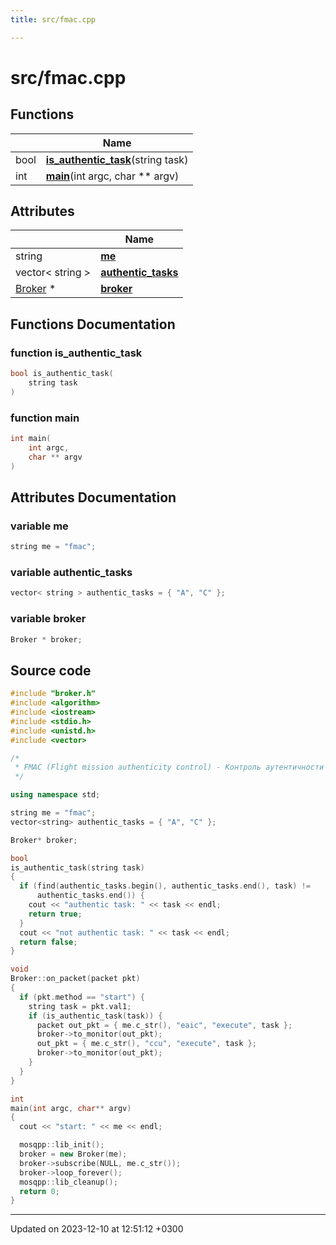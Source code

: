 ```yaml
---
title: src/fmac.cpp

---
```


# src/fmac.cpp



## Functions

|                | Name           |
| -------------- | -------------- |
| bool | **[is_authentic_task](Files/fmac_8cpp.md#function-is-authentic-task)**(string task) |
| int | **[main](Files/fmac_8cpp.md#function-main)**(int argc, char ** argv) |

## Attributes

|                | Name           |
| -------------- | -------------- |
| string | **[me](Files/fmac_8cpp.md#variable-me)**  |
| vector< string > | **[authentic_tasks](Files/fmac_8cpp.md#variable-authentic-tasks)**  |
| [Broker](Classes/classBroker.md) * | **[broker](Files/fmac_8cpp.md#variable-broker)**  |


## Functions Documentation

### function is_authentic_task

```cpp
bool is_authentic_task(
    string task
)
```


### function main

```cpp
int main(
    int argc,
    char ** argv
)
```



## Attributes Documentation

### variable me

```cpp
string me = "fmac";
```


### variable authentic_tasks

```cpp
vector< string > authentic_tasks = { "A", "C" };
```


### variable broker

```cpp
Broker * broker;
```



## Source code

```cpp
#include "broker.h"
#include <algorithm>
#include <iostream>
#include <stdio.h>
#include <unistd.h>
#include <vector>

/*
 * FMAC (Flight mission authenticity control) - Контроль аутентичности полётного задания
 */

using namespace std;

string me = "fmac";
vector<string> authentic_tasks = { "A", "C" };

Broker* broker;

bool
is_authentic_task(string task)
{
  if (find(authentic_tasks.begin(), authentic_tasks.end(), task) !=
      authentic_tasks.end()) {
    cout << "authentic task: " << task << endl;
    return true;
  }
  cout << "not authentic task: " << task << endl;
  return false;
}

void
Broker::on_packet(packet pkt)
{
  if (pkt.method == "start") {
    string task = pkt.val1;
    if (is_authentic_task(task)) {
      packet out_pkt = { me.c_str(), "eaic", "execute", task };
      broker->to_monitor(out_pkt);
      out_pkt = { me.c_str(), "ccu", "execute", task };
      broker->to_monitor(out_pkt);
    }
  }
}

int
main(int argc, char** argv)
{
  cout << "start: " << me << endl;

  mosqpp::lib_init();
  broker = new Broker(me);
  broker->subscribe(NULL, me.c_str());
  broker->loop_forever();
  mosqpp::lib_cleanup();
  return 0;
}
```


-------------------------------

Updated on 2023-12-10 at 12:51:12 +0300
